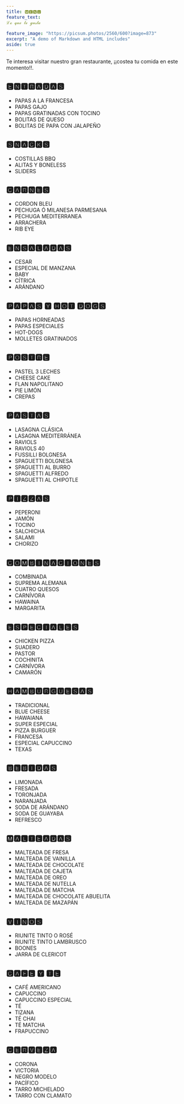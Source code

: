 ```yaml
---
title: 🅼🅴🅽🆄
feature_text:  
ℒℴ 𝓆𝓊ℯ 𝓉ℯ ℊ𝓊𝓈𝓉𝒶
  
feature_image: "https://picsum.photos/2560/600?image=873"
excerpt: "A demo of Markdown and HTML includes"
aside: true
---
```



Te interesa visitar nuestro gran restaurante, ¡¡costea tu comida en este momento!!.


## 🅴🅽🆃🆁🅰🅳🅰🆂

* PAPAS A LA FRANCESA
* PAPAS GAJO
* PAPAS GRATINADAS CON TOCINO
* BOLITAS DE QUESO
* BOLITAS DE PAPA CON JALAPEÑO


## 🆂🅽🅰🅲🅺🆂

* COSTILLAS BBQ
* ALITAS Y BONELESS
* SLIDERS


## 🅲🅰🆁🅽🅴🆂

* CORDON BLEU
* PECHUGA Ó MILANESA PARMESANA
* PECHUGA MEDITERRANEA
* ARRACHERA
* RIB EYE


## 🅴🅽🆂🅰🅻🅰🅳🅰🆂

* CESAR
* ESPECIAL DE MANZANA
* BABY
* CÍTRICA
* ARÁNDANO


## 🅿🅰🅿🅰🆂 🆈 🅷🅾🆃 🅳🅾🅶🆂

* PAPAS HORNEADAS
* PAPAS ESPECIALES
* HOT-DOGS
* MOLLETES GRATINADOS


## 🅿🅾🆂🆃🆁🅴

* PASTEL 3 LECHES
* CHEESE CAKE
* FLAN NAPOLITANO
* PIE LIMÓN
* CREPAS


## 🅿🅰🆂🆃🅰🆂

* LASAGNA CLÁSICA
* LASAGNA MEDITERRÁNEA
* RAVIOLS
* RAVIOLS 40
* FUSSILLI BOLGNESA
* SPAGUETTI BOLGNESA
* SPAGUETTI AL BURRO
* SPAGUETTI ALFREDO
* SPAGUETTI AL CHIPOTLE


## 🅿🅸🆉🆉🅰🆂

* PEPERONI
* JAMÓN
* TOCINO
* SALCHICHA
* SALAMI
* CHORIZO


## 🅲🅾🅼🅱🅸🅽🅰🅲🅸🅾🅽🅴🆂

* COMBINADA
* SUPREMA ALEMANA
* CUATRO QUESOS
* CARNÍVORA
* HAWAINA
* MARGARITA


## 🅴🆂🅿🅴🅲🅸🅰🅻🅴🆂

* CHICKEN PIZZA
* SUADERO
* PASTOR
* COCHINITA
* CARNÍVORA
* CAMARÓN


## 🅷🅰🅼🅱🆄🆁🅶🆄🅴🆂🅰🆂

* TRADICIONAL
* BLUE CHEESE
* HAWAIANA
* SUPER ESPECIAL
* PIZZA BURGUER
* FRANCESA
* ESPECIAL CAPUCCINO
* TEXAS






## 🅱🅴🅱🅸🅳🅰🆂

* LIMONADA
* FRESADA
* TORONJADA
* NARANJADA
* SODA DE ARÁNDANO
* SODA DE GUAYABA
* REFRESCO


## 🅼🅰🅻🆃🅴🅰🅳🅰🆂

* MALTEADA DE FRESA
* MALTEADA DE VAINILLA
* MALTEADA DE CHOCOLATE
* MALTEADA DE CAJETA
* MALTEADA DE OREO
* MALTEADA DE NUTELLA
* MALTEADA DE MATCHA
* MALTEADA DE CHOCOLATE ABUELITA
* MALTEADA DE MAZAPÁN


## 🆅🅸🅽🅾🆂

* RIUNITE TINTO O ROSÉ
* RIUNITE TINTO LAMBRUSCO
* BOONES
* JARRA DE CLERICOT


## 🅲🅰🅵🅴 🆈 🆃🅴

* CAFÉ AMERICANO
* CAPUCCINO
* CAPUCCINO ESPECIAL
* TÉ
* TIZANA
* TÉ CHAI
* TÉ MATCHA
* FRAPUCCINO


## 🅲🅴🆁🆅🅴🆉🅰

* CORONA
* VICTORIA
* NEGRO MODELO
* PACÍFICO
* TARRO MICHELADO
* TARRO CON CLAMATO

